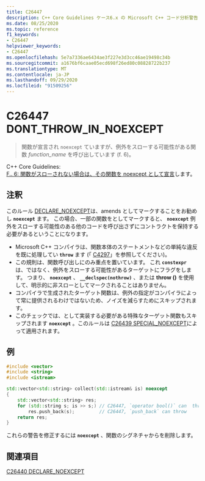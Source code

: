 ```yaml
---
title: C26447
description: C++ Core Guidelines ケース6.x の Microsoft C++ コード分析警告 C26447。
ms.date: 08/25/2020
ms.topic: reference
f1_keywords:
- C26447
helpviewer_keywords:
- C26447
ms.openlocfilehash: 5e7a7336ae6434ae3f227e3d3cc46ae19498c34b
ms.sourcegitcommit: a1676bf6caae05ecd698f26ed80c08828722b237
ms.translationtype: MT
ms.contentlocale: ja-JP
ms.lasthandoff: 09/29/2020
ms.locfileid: "91509256"
---
```

# <a name="c26447-dont_throw_in_noexcept"></a>C26447 DONT_THROW_IN_NOEXCEPT

> 関数が宣言され `noexcept` ていますが、例外をスローする可能性がある関数 *function_name* を呼び出しています (f. 6)。

C++ Core Guidelines: \
[F.. 6: 関数がスローされない場合は、その関数を noexcept として宣言](https://github.com/isocpp/CppCoreGuidelines/blob/master/CppCoreGuidelines.md#f6-if-your-function-may-not-throw-declare-it-noexcept)します。

## <a name="remarks"></a>注釈

このルール [DECLARE_NOEXCEPT](c26440.md)は、amends としてマークすることをお勧めし **`noexcept`** ます。 この場合、一部の関数をとしてマークすると、 **`noexcept`** 例外をスローする可能性のある他のコードを呼び出さずにコントラクトを保持する必要があるということになります。

- Microsoft C++ コンパイラは、関数本体のステートメントなどの単純な違反を既に処理してい **`throw`** ます (「 [C4297](../error-messages/compiler-warnings/compiler-warning-level-1-c4297.md)」を参照してください)。
- この規則は、関数呼び出しにのみ重点を置いています。 これ **`constexpr`** は、ではなく、例外をスローする可能性があるターゲットにフラグをします。 つまり、 **`noexcept`** 、 **`__declspec(nothrow)`** 、または **throw ()** を使用して、明示的に非スローとしてマークされることはありません。
- コンパイラで生成されたターゲット関数は、例外の指定がコンパイラによって常に提供されるわけではないため、ノイズを減らすためにスキップされます。
- このチェックでは、として実装する必要がある特殊なターゲット関数もスキップされます **`noexcept`** 。このルールは [C26439 SPECIAL_NOEXCEPT](c26439.md)によって適用されます。

## <a name="example"></a>例

```cpp
#include <vector>
#include <string>
#include <istream>

std::vector<std::string> collect(std::istream& is) noexcept
{
    std::vector<std::string> res;
    for (std::string s; is >> s;) // C26447, `operator bool()` can  throw, std::string's allocator can throw
        res.push_back(s);         // C26447, `push_back` can throw
    return res;
}
```

これらの警告を修正するには **`noexcept`** 、関数のシグネチャからを削除します。

## <a name="see-also"></a>関連項目

[C26440 DECLARE_NOEXCEPT](c26440.md)
